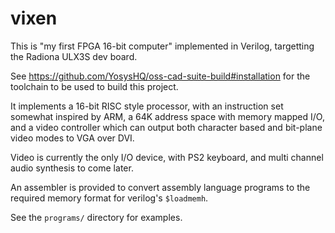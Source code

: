 # vixen
This is "my first FPGA 16-bit computer" implemented in Verilog,
targetting the Radiona ULX3S dev board.

See https://github.com/YosysHQ/oss-cad-suite-build#installation
for the toolchain to be used to build this project.

It implements a 16-bit RISC style processor, with
an instruction set somewhat inspired by ARM, a
64K address space with memory mapped I/O, and a
video controller which can output both character
based and bit-plane video modes to VGA over DVI.

Video is currently the only I/O device, with
PS2 keyboard, and multi channel audio synthesis
to come later.

An assembler is provided to convert assembly
language programs to the required memory format
for verilog's `$loadmemh`.

See the `programs/` directory for examples.
